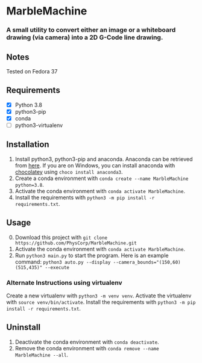# MarbleMachine
### A small utility to convert either an image or a whiteboard drawing (via camera) into a 2D G-Code line drawing.

## Notes
Tested on Fedora 37

## Requirements
- [x] Python 3.8
- [x] python3-pip
- [x] conda
- [ ] python3-virtualenv

## Installation
1. Install python3, python3-pip and anaconda. Anaconda can be retrieved from [here](https://www.anaconda.com/products/individual). If you are on Windows, you can install anaconda with [chocolatey](https://chocolatey.org/) using `choco install anaconda3`.
2. Create a conda environment with `conda create --name MarbleMachine python=3.8`.
3. Activate the conda environment with `conda activate MarbleMachine`.
4. Install the requirements with `python3 -m pip install -r requirements.txt`.

## Usage
0. Download this project with `git clone https://github.com/PhysCorp/MarbleMachine.git`
1. Activate the conda environment with `conda activate MarbleMachine`.
2. Run `python3 main.py` to start the program. Here is an example command:
```python3 auto.py --display --camera_bounds="(150,60)(515,435)" --execute```

### Alternate Instructions using virtualenv
Create a new virtualenv with `python3 -m venv venv`.
Activate the virtualenv with `source venv/bin/activate`.
Install the requirements with `python3 -m pip install -r requirements.txt`.

## Uninstall
1. Deactivate the conda environment with `conda deactivate`.
2. Remove the conda environment with `conda remove --name MarbleMachine --all`.
